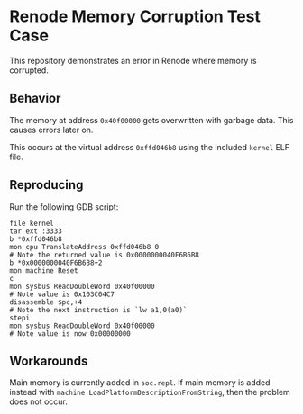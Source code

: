 # Renode Memory Corruption Test Case

This repository demonstrates an error in Renode where memory is corrupted.

## Behavior

The memory at address `0x40f00000` gets overwritten with garbage data. This causes errors later on.

This occurs at the virtual address `0xffd046b8` using the included `kernel` ELF file.

## Reproducing

Run the following GDB script:

```
file kernel
tar ext :3333
b *0xffd046b8
mon cpu TranslateAddress 0xffd046b8 0
# Note the returned value is 0x0000000040F6B6B8
b *0x0000000040F6B6B8+2
mon machine Reset
c
mon sysbus ReadDoubleWord 0x40f00000
# Note value is 0x103C04C7
disassemble $pc,+4
# Note the next instruction is `lw a1,0(a0)`
stepi
mon sysbus ReadDoubleWord 0x40f00000
# Note value is now 0x00000000
```

## Workarounds

Main memory is currently added in `soc.repl`. If main memory is added instead with `machine LoadPlatformDescriptionFromString`, then the problem does not occur.
